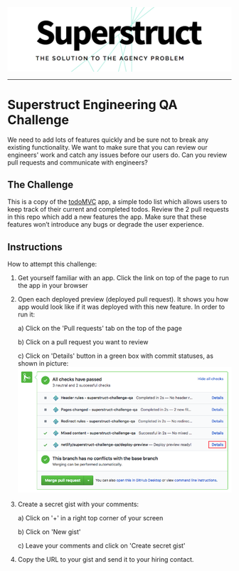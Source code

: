 ![Logo](logo.png)

---

# Superstruct Engineering QA Challenge

We need to add lots of features quickly and be sure not to break any existing functionality. We want to make sure that you can review our engineers' work and catch any issues before our users do. Can you review pull requests and communicate with engineers?

## The Challenge

This is a copy of the [todoMVC](http://todomvc.com/) app, a simple todo list which allows users to keep track of their current and completed todos. Review the 2 pull requests in this repo which add a new features the app. Make sure that these features won’t introduce any bugs or degrade the user experience.

## Instructions

How to attempt this challenge:

1) Get yourself familiar with an app. Click the link on top of the page to run the app in your browser
2) Open each deployed preview (deployed pull request). It shows you how app would look like if it was deployed with this new feature. In order to run it:

    a) Click on the 'Pull requests' tab on the top of the page

    b) Click on a pull request you want to review

    c) Click on 'Details' button in a green box with commit statuses, as shown in picture:
![Commit](commit.png)

3) Create a secret gist with your comments:

    a) Click on '+' in a right top corner of your screen

    b) Click on 'New gist'

    c) Leave your comments and click on 'Create secret gist'
    
4) Copy the URL to your gist and send it to your hiring contact.
